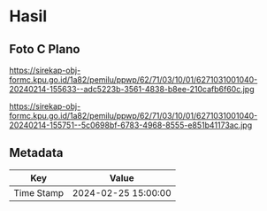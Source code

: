 # Hasil

## Foto C Plano

https://sirekap-obj-formc.kpu.go.id/1a82/pemilu/ppwp/62/71/03/10/01/6271031001040-20240214-155633--adc5223b-3561-4838-b8ee-210cafb6f60c.jpg

https://sirekap-obj-formc.kpu.go.id/1a82/pemilu/ppwp/62/71/03/10/01/6271031001040-20240214-155751--5c0698bf-6783-4968-8555-e851b41173ac.jpg


## Metadata

| Key        | Value               |
| ---------- | ------------------- |
| Time Stamp | 2024-02-25 15:00:00 |



